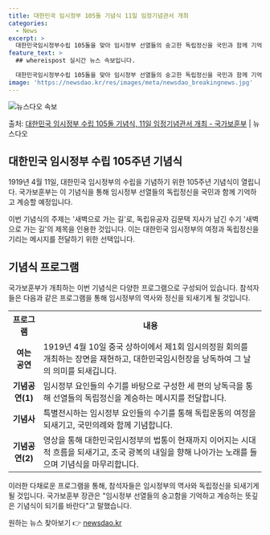 ```yaml
---
title: 대한민국 임시정부 105돌 기념식 11일 임정기념관서 개최
categories:
  - News
excerpt: >
  대한민국임시정부수립 105돌을 맞아 임시정부 선열들의 숭고한 독립정신을 국민과 함께 기억하고 계승하는 기념식…
feature_text: >
  ## whereispost 실시간 뉴스 속보입니다.

  대한민국임시정부수립 105돌을 맞아 임시정부 선열들의 숭고한 독립정신을 국민과 함께 기억하고 계승하는 기념식…
image: 'https://newsdao.kr/res/images/meta/newsdao_breakingnews.jpg'
---
```


![뉴스다오 속보](https://newsdao.kr/res/images/meta/newsdao_breakingnews.jpg)

<p>출처: <a href="https://newsdao.kr/3559" rel="dofollow">대한민국 임시정부 수립 105돌 기념식, 11일 임정기념관서 개최 - 국가보훈부</a> | 뉴스다오</p>

<h2 data-ke-size="size26">대한민국 임시정부 수립 105주년 기념식</h2>

1919년 4월 11일, 대한민국 임시정부의 수립을 기념하기 위한 105주년 기념식이 열립니다. 국가보훈부는 이 기념식을 통해 임시정부 선열들의 독립정신을 국민과 함께 기억하고 계승할 예정입니다.

<p data-ke-size="size16">이번 기념식의 주제는 '새벽으로 가는 길'로, 독립유공자 김문택 지사가 남긴 수기 '새벽으로 가는 길'의 제목을 인용한 것입니다. 이는 대한민국 임시정부의 여정과 독립정신을 기리는 메시지를 전달하기 위한 선택입니다.</p>

<h2 data-ke-size="size24">기념식 프로그램</h2>

국가보훈부가 개최하는 이번 기념식은 다양한 프로그램으로 구성되어 있습니다. 참석자들은 다음과 같은 프로그램을 통해 임시정부의 역사와 정신을 되새기게 될 것입니다.

<table>
	<tr>
		<th>프로그램</th>
		<th>내용</th>
	</tr>
	<tr>
		<td style="text-align: center; height: 17px;"><b>여는 공연</b></td>
		<td>1919년 4월 10일 중국 상하이에서 제1회 임시의정원 회의를 개최하는 장면을 재현하고, 대한민국임시헌장을 낭독하여 그 날의 의미를 되새깁니다.</td>
	</tr>
	<tr>
		<td style="text-align: center; height: 17px;"><b>기념공연(1)</b></td>
		<td>임시정부 요인들의 수기를 바탕으로 구성한 세 편의 낭독극을 통해 선열들의 독립정신을 계승하는 메시지를 전달합니다.</td>
	</tr>
	<tr>
		<td style="text-align: center; height: 17px;"><b>기념사</b></td>
		<td>특별전시하는 임시정부 요인들의 수기를 통해 독립운동의 여정을 되새기고, 국민의례와 함께 기념합니다.</td>
	</tr>
	<tr>
		<td style="text-align: center; height: 17px;"><b>기념공연(2)</b></td>
		<td>영상을 통해 대한민국임시정부의 법통이 현재까지 이어지는 시대적 흐름을 되새기고, 조국 광복의 내일을 향해 나아가는 노래를 들으며 기념식을 마무리합니다.</td>
	</tr>
</table>

이러한 다채로운 프로그램을 통해, 참석자들은 임시정부의 역사와 독립정신을 되새기게 될 것입니다. 국가보훈부 장관은 "임시정부 선열들의 숭고함을 기억하고 계승하는 뜻깊은 기념식이 되기를 바란다"고 말했습니다. 

원하는 뉴스 찾아보기 👉 <a href="https://newsdao.kr" rel="dofollow">newsdao.kr</a>


